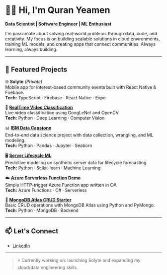 # 👋🏾 Hi, I'm Quran Yeamen

**Data Scientist | Software Engineer | ML Enthusiast**

I'm passionate about solving real-world problems through data, code, and creativity. My focus is on building scalable solutions in cloud environments, training ML models, and creating apps that connect communities. Always learning, always building.

---

## 🔧 Featured Projects

🌐 **Solyte** *(Private)*  
Mobile app for interest-based community events built with React Native & Firebase.  
**Tech:** TypeScript · Firebase · React Native · Expo

🧠 [**RealTime Video Classification**](https://github.com/quran-yeamen/RealTime-VideoClassification-DeepLearning)  
Live video classification using GoogLeNet and OpenCV.  
**Tech:** Python · Deep Learning · Computer Vision

📊 [**IBM Data Capstone**](https://github.com/quran-yeamen/IBM_Data_Capstone)  
End-to-end data science project with data collection, wrangling, and ML modeling.  
**Tech:** Python · Pandas · Jupyter · Seaborn

🖥️ [**Server Lifecycle ML**](https://github.com/quran-yeamen/ServerLifecycleML)  
Predictive modeling on synthetic server data for lifecycle forecasting.  
**Tech:** Python · Scikit-learn · Machine Learning

☁️ [**Azure Serverless Function Demo**](https://github.com/quran-yeamen/azure-serverless-function-demo)  
Simple HTTP-trigger Azure Function app written in C#.  
**Tech:** Azure Functions · C# · Serverless

🧪 [**MongoDB Atlas CRUD Starter**](https://github.com/quran-yeamen/atlas-crud-python-starter)  
Basic CRUD operations with MongoDB Atlas using Python and PyMongo.  
**Tech:** Python · MongoDB · Backend

---

## 📫 Let's Connect

- [LinkedIn](https://www.linkedin.com/in/quran-yeamen/)

---

> ⚡ Currently working on: launching Solyte and expanding my cloud/data engineering skills.
